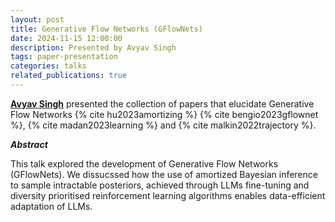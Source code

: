 ```yaml
---
layout: post
title: Generative Flow Networks (GFlowNets)
date: 2024-11-15 12:00:00
description: Presented by Avyav Singh
tags: paper-presentation
categories: talks
related_publications: true
---
```


**[Avyav Singh](https://www.linkedin.com/in/avyav-kumar-singh/)** presented the collection of papers that elucidate Generative Flow Networks {% cite hu2023amortizing %} {% cite bengio2023gflownet %}, {% cite madan2023learning %} and {% cite malkin2022trajectory %}. 

**_Abstract_**

This talk explored the development of Generative Flow Networks (GFlowNets). We dissucssed how the use of amortized Bayesian inference to sample intractable posteriors, achieved through LLMs fine-tuning and diversity prioritised reinforcement learning algorithms enables data-efficient adaptation of LLMs.
